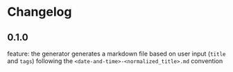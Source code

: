 # Changelog

## 0.1.0

feature: the generator generates a markdown file based on user input (`title` and `tags`) following the `<date-and-time>-<normalized_title>.md` convention
